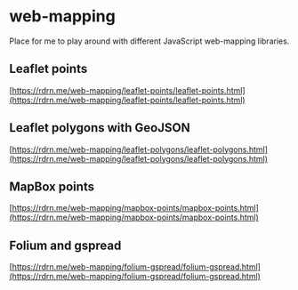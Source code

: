 # web-mapping

Place for me to play around with different JavaScript web-mapping libraries. 



## Leaflet points

[https://rdrn.me/web-mapping/leaflet-points/leaflet-points.html](https://rdrn.me/web-mapping/leaflet-points/leaflet-points.html)



## Leaflet polygons with GeoJSON

[https://rdrn.me/web-mapping/leaflet-polygons/leaflet-polygons.html](https://rdrn.me/web-mapping/leaflet-polygons/leaflet-polygons.html)



## MapBox points

[https://rdrn.me/web-mapping/mapbox-points/mapbox-points.html](https://rdrn.me/web-mapping/mapbox-points/mapbox-points.html)



## Folium and gspread

[https://rdrn.me/web-mapping/folium-gspread/folium-gspread.html](https://rdrn.me/web-mapping/folium-gspread/folium-gspread.html)